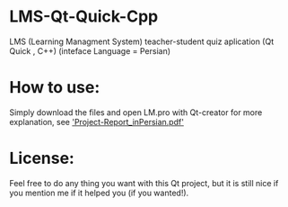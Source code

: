 # LMS-Qt-Quick-Cpp
LMS (Learning Managment System) teacher-student quiz aplication  (Qt Quick , C++)
(inteface Language = Persian)

# How to use:
Simply download the files and open LM.pro with Qt-creator
for more explanation, see <a href='https://github.com/Alireza499/LMS-Qt-Quick-Cpp/blob/main/Project-Report_inPersian.pdf'>'Project-Report_inPersian.pdf' </a>

# License:
Feel free to do any thing you want with this Qt project, but it is still nice if you mention me if it helped you (if you wanted!).


